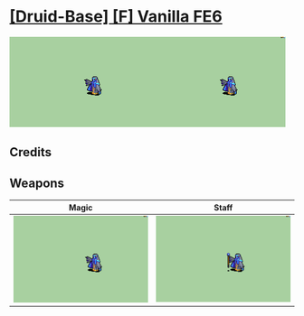 # [\[Druid-Base\] \[F\] Vanilla FE6](./)

<img src="./6.%20Magic/Magic_000.png" alt="[Druid-Base] [F] Vanilla FE6 standing" />

## Credits



## Weapons


|Magic |Staff |
|  :---: | :---: |
| <img alt="Magic animation" src="./6.%20Magic/Magic.gif" /> | <img alt="Staff animation" src="./7.%20Staff/Staff.gif" /> |
